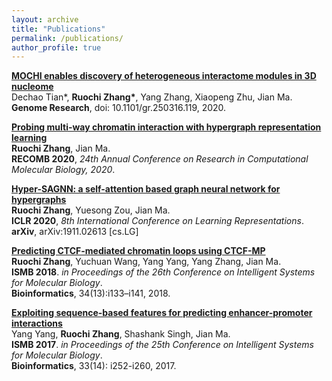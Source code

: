 ```yaml
---
layout: archive
title: "Publications"
permalink: /publications/
author_profile: true
---
```


<b>[MOCHI enables discovery of heterogeneous interactome modules in 3D nucleome](https://ruochiz.github.io/publication/mochi)</b><br>
Dechao Tian\*, <b>Ruochi Zhang\*</b>, Yang Zhang, Xiaopeng Zhu, Jian Ma. <br>
<b>Genome Research</b>, doi: 10.1101/gr.250316.119, 2020.<br>

<b>[Probing multi-way chromatin interaction with hypergraph representation learning](https://ruochiz.github.io/publication/matcha)</b><br>
<b>Ruochi Zhang</b>, Jian Ma. <br>
<b>RECOMB 2020</b>, <i>24th Annual Conference on Research in Computational Molecular Biology, 2020</i>. <br>

<b>[Hyper-SAGNN: a self-attention based graph neural network for hypergraphs](https://ruochiz.github.io/publication/hypersagnn)</b><br>
<b>Ruochi Zhang</b>, Yuesong Zou, Jian Ma. <br>
<b>ICLR 2020</b>, <i>8th International Conference on Learning Representations</i>. <br>
<b>arXiv</b>, arXiv:1911.02613 [cs.LG]

<b>[Predicting CTCF-mediated chromatin loops using CTCF-MP](https://ruochiz.github.io/publication/CTCFMP)</b> <br> 
<b>Ruochi Zhang</b>, Yuchuan Wang, Yang Yang, Yang Zhang, Jian Ma.<br> 
<b>ISMB 2018</b>. <i>in Proceedings of the 26th Conference on Intelligent Systems for Molecular Biology</i>. <br> 
<b>Bioinformatics</b>, 34(13):i133–i141, 2018.


<b>[Exploiting sequence-based features for predicting enhancer-promoter interactions](https://ruochiz.github.io/publication/PEP)</b> <br>
Yang Yang, <b>Ruochi Zhang</b>, Shashank Singh, Jian Ma.<br> 
<b>ISMB 2017</b>. <i>in Proceedings of the 25th Conference on Intelligent Systems for Molecular Biology</i>. <br> 
<b>Bioinformatics</b>, 33(14): i252-i260, 2017.